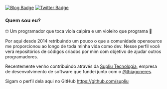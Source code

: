 
[![Blog Badge](https://img.shields.io/badge/Blog-jansenfelipe.com.br-orange)](https://jansenfelipe.com.br)
[![Twitter Badge](https://img.shields.io/twitter/follow/jansenfelipe?style=social)](https://twitter.com/jansenfelipe)

### Quem sou eu?

🤓 Um programador que toca viola caipira e um violeiro que programa 🤠

Por aqui desde 2014 retribuindo um pouco o que a comunidade opensource me proporcionou ao longo de toda minha vida como dev. Nesse perfil você verá repositórios de códigos criados por mim com objetivo de ajudar outros programadores.

Recentemente venho contribuindo através da <a href="https://supliu.com.br">Supliu Tecnologia</a>, empresa de desenvolvimento de software que fundei junto com o <a href="https://github.com/thiagoneres">@thiagoneres</a>. 

Sigam o perfil dela aqui no GitHub <a href="https://github.com/supliu">https://github.com/supliu</a>
